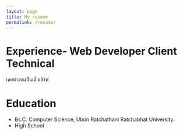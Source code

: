 ```yaml
---
layout: page
title: My resume
permalink: /resume/
---
```

# Experience- Web Developer Client Technical
เคยทำงานเป็นเด็กเสิร์ฟ 

# Education
- Bs.C. Computer Science, Ubon Ratchathani Ratchabhat University.
- High School
